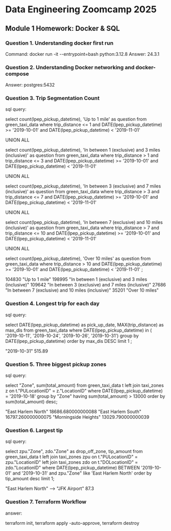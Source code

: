 # Data Engineering Zoomcamp 2025

## Module 1 Homework: Docker & SQL

### Question 1. Understanding docker first run

Command: docker run -it --entrypoint=bash python:3.12.8
Answer: 24.3.1

### Question 2. Understanding Docker networking and docker-compose

Answer: postgres:5432

### Question 3. Trip Segmentation Count

sql query:

select count(lpep_pickup_datetime), 'Up to 1 mile' as question
from green_taxi_data
where 
trip_distance <= 1
and
DATE(lpep_pickup_datetime) >= '2019-10-01'
and
DATE(lpep_pickup_datetime) < '2019-11-01'

UNION ALL

select count(lpep_pickup_datetime), 'In between 1 (exclusive) and 3 miles (inclusive)' as question
from green_taxi_data
where 
trip_distance > 1 and trip_distance <= 3
and 
DATE(lpep_pickup_datetime) >= '2019-10-01'
and
DATE(lpep_pickup_datetime) < '2019-11-01'

UNION ALL

select count(lpep_pickup_datetime), 'In between 3 (exclusive) and 7 miles (inclusive)' as question
from green_taxi_data
where 
trip_distance > 3 and trip_distance <= 7
and 
DATE(lpep_pickup_datetime) >= '2019-10-01'
and
DATE(lpep_pickup_datetime) < '2019-11-01'

UNION ALL

select count(lpep_pickup_datetime), 'In between 7 (exclusive) and 10 miles (inclusive)' as question
from green_taxi_data
where 
trip_distance > 7 and trip_distance <= 10
and 
DATE(lpep_pickup_datetime) >= '2019-10-01'
and
DATE(lpep_pickup_datetime) < '2019-11-01'

UNION ALL

select count(lpep_pickup_datetime), 'Over 10 miles' as question
from green_taxi_data
where 
trip_distance > 10
and 
DATE(lpep_pickup_datetime) >= '2019-10-01'
and
DATE(lpep_pickup_datetime) < '2019-11-01'
;

104830	"Up to 1 mile"
198995	"In between 1 (exclusive) and 3 miles (inclusive)"
109642	"In between 3 (exclusive) and 7 miles (inclusive)"
27686	"In between 7 (exclusive) and 10 miles (inclusive)"
35201	"Over 10 miles"

### Question 4. Longest trip for each day

sql query:

select DATE(lpep_pickup_datetime) as pick_up_date, MAX(trip_distance) as max_dis
from green_taxi_data
where
DATE(lpep_pickup_datetime) in
(
'2019-10-11',
'2019-10-24',
'2019-10-26',
'2019-10-31')
group by DATE(lpep_pickup_datetime)
order by max_dis DESC
limit 1
;

"2019-10-31"	515.89

### Question 5. Three biggest pickup zones

sql query:

select "Zone", sum(total_amount)
from green_taxi_data t
left join taxi_zones z on t."PULocationID" = z."LocationID"
where DATE(lpep_pickup_datetime) = '2019-10-18'
group by "Zone"
having sum(total_amount) > 13000
order by sum(total_amount) desc;

"East Harlem North"	18686.680000000088
"East Harlem South"	16797.260000000075
"Morningside Heights"	13029.790000000039

### Question 6. Largest tip

sql query:

select zpu."Zone", zdo."Zone" as drop_off_zone, tip_amount
from green_taxi_data t
left join taxi_zones zpu on t."PULocationID" = zpu."LocationID"
left join taxi_zones zdo on t."DOLocationID" = zdo."LocationID"
where DATE(lpep_pickup_datetime) BETWEEN '2019-10-01' and '2019-10-31'
and zpu."Zone" like 'East Harlem North'
order by tip_amount desc
limit 1;

"East Harlem North"	--> "JFK Airport"	87.3


### Question 7. Terraform Workflow

answer:

terraform init, terraform apply -auto-approve, terraform destroy